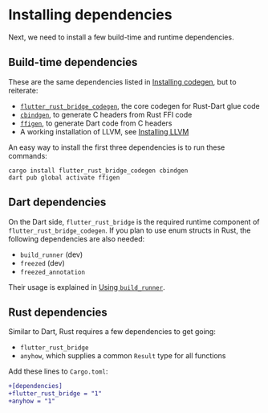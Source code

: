 # Installing dependencies

Next, we need to install a few build-time and runtime dependencies.

## Build-time dependencies

These are the same dependencies listed in [Installing codegen](../generate/install.md), but to reiterate:

- [`flutter_rust_bridge_codegen`](https://lib.rs/crates/flutter_rust_bridge_codegen), the core codegen for Rust-Dart glue code
- [`cbindgen`](https://lib.rs/crates/cbindgen), to generate C headers from Rust FFI code
- [`ffigen`](https://pub.dev/packages/ffigen), to generate Dart code from C headers
- A working installation of LLVM, see [Installing LLVM](https://pub.dev/packages/ffigen#installing-llvm)

An easy way to install the first three dependencies is to run these commands:
```
cargo install flutter_rust_bridge_codegen cbindgen
dart pub global activate ffigen
```

## Dart dependencies

On the Dart side, `flutter_rust_bridge` is the required runtime component of
`flutter_rust_bridge_codegen`. If you plan to use enum structs in Rust, the
following dependencies are also needed:
- `build_runner` (dev)
- `freezed` (dev)
- `freezed_annotation`

Their usage is explained in [Using `build_runner`](../generate/build_runner.md).

## Rust dependencies

Similar to Dart, Rust requires a few dependencies to get going:
- `flutter_rust_bridge`
- `anyhow`, which supplies a common `Result` type for all functions

Add these lines to `Cargo.toml`:

```diff
+[dependencies]
+flutter_rust_bridge = "1"
+anyhow = "1"
```

[`just`]: https://github.com/casey/just

